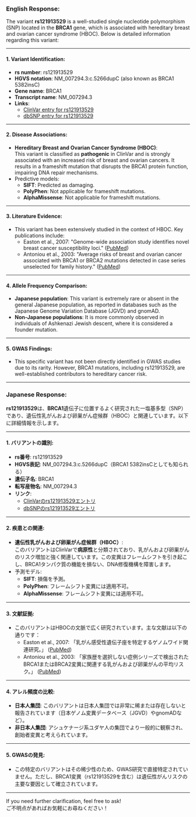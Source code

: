 ### English Response:

The variant **rs121913529** is a well-studied single nucleotide polymorphism (SNP) located in the **BRCA1** gene, which is associated with hereditary breast and ovarian cancer syndrome (HBOC). Below is detailed information regarding this variant:

---

#### 1. **Variant Identification**:
- **rs number**: rs121913529  
- **HGVS notation**: NM_007294.3:c.5266dupC (also known as BRCA1 5382insC)  
- **Gene name**: BRCA1  
- **Transcript name**: NM_007294.3  
- **Links**:  
  - [ClinVar entry for rs121913529](https://www.ncbi.nlm.nih.gov/clinvar/variation/17661/)  
  - [dbSNP entry for rs121913529](https://www.ncbi.nlm.nih.gov/snp/rs121913529)  

---

#### 2. **Disease Associations**:
- **Hereditary Breast and Ovarian Cancer Syndrome (HBOC)**:  
  This variant is classified as **pathogenic** in ClinVar and is strongly associated with an increased risk of breast and ovarian cancers. It results in a frameshift mutation that disrupts the BRCA1 protein function, impairing DNA repair mechanisms.  
- Predictive models:  
  - **SIFT**: Predicted as damaging.  
  - **PolyPhen**: Not applicable for frameshift mutations.  
  - **AlphaMissense**: Not applicable for frameshift mutations.  

---

#### 3. **Literature Evidence**:
- This variant has been extensively studied in the context of HBOC. Key publications include:  
  - Easton et al., 2007: "Genome-wide association study identifies novel breast cancer susceptibility loci." ([PubMed](https://pubmed.ncbi.nlm.nih.gov/17529967/))  
  - Antoniou et al., 2003: "Average risks of breast and ovarian cancer associated with BRCA1 or BRCA2 mutations detected in case series unselected for family history." ([PubMed](https://pubmed.ncbi.nlm.nih.gov/12677558/))  

---

#### 4. **Allele Frequency Comparison**:
- **Japanese population**: This variant is extremely rare or absent in the general Japanese population, as reported in databases such as the Japanese Genome Variation Database (JGVD) and gnomAD.  
- **Non-Japanese populations**: It is more commonly observed in individuals of Ashkenazi Jewish descent, where it is considered a founder mutation.  

---

#### 5. **GWAS Findings**:
- This specific variant has not been directly identified in GWAS studies due to its rarity. However, BRCA1 mutations, including rs121913529, are well-established contributors to hereditary cancer risk.

---

### Japanese Response:

**rs121913529**は、**BRCA1**遺伝子に位置するよく研究された一塩基多型（SNP）であり、遺伝性乳がんおよび卵巣がん症候群（HBOC）と関連しています。以下に詳細情報を示します。

---

#### 1. **バリアントの識別**:
- **rs番号**: rs121913529  
- **HGVS表記**: NM_007294.3:c.5266dupC（BRCA1 5382insCとしても知られる）  
- **遺伝子名**: BRCA1  
- **転写産物名**: NM_007294.3  
- **リンク**:  
  - [ClinVarのrs121913529エントリ](https://www.ncbi.nlm.nih.gov/clinvar/variation/17661/)  
  - [dbSNPのrs121913529エントリ](https://www.ncbi.nlm.nih.gov/snp/rs121913529)  

---

#### 2. **疾患との関連**:
- **遺伝性乳がんおよび卵巣がん症候群（HBOC）**:  
  このバリアントはClinVarで**病原性**と分類されており、乳がんおよび卵巣がんのリスク増加と強く関連しています。この変異はフレームシフトを引き起こし、BRCA1タンパク質の機能を損ない、DNA修復機構を障害します。  
- 予測モデル:  
  - **SIFT**: 損傷を予測。  
  - **PolyPhen**: フレームシフト変異には適用不可。  
  - **AlphaMissense**: フレームシフト変異には適用不可。  

---

#### 3. **文献証拠**:
- このバリアントはHBOCの文脈で広く研究されています。主な文献は以下の通りです：  
  - Easton et al., 2007: 「乳がん感受性遺伝子座を特定するゲノムワイド関連研究。」 ([PubMed](https://pubmed.ncbi.nlm.nih.gov/17529967/))  
  - Antoniou et al., 2003: 「家族歴を選択しない症例シリーズで検出されたBRCA1またはBRCA2変異に関連する乳がんおよび卵巣がんの平均リスク。」 ([PubMed](https://pubmed.ncbi.nlm.nih.gov/12677558/))  

---

#### 4. **アレル頻度の比較**:
- **日本人集団**: このバリアントは日本人集団では非常に稀または存在しないと報告されています（日本ゲノム変異データベース（JGVD）やgnomADなど）。  
- **非日本人集団**: アシュケナージ系ユダヤ人の集団でより一般的に観察され、創始者変異と考えられています。  

---

#### 5. **GWASの発見**:
- この特定のバリアントはその稀少性のため、GWAS研究で直接特定されていません。ただし、BRCA1変異（rs121913529を含む）は遺伝性がんリスクの主要な要因として確立されています。

--- 

If you need further clarification, feel free to ask!  
ご不明点があればお気軽にお尋ねください！